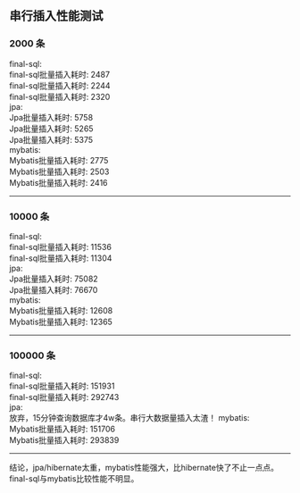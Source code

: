## 串行插入性能测试
### 2000 条
final-sql: <br>
final-sql批量插入耗时: 2487<br>
final-sql批量插入耗时: 2244<br>
final-sql批量插入耗时: 2320<br>
jpa: <br>
Jpa批量插入耗时: 5758<br>
Jpa批量插入耗时: 5265<br>
Jpa批量插入耗时: 5375<br>
mybatis:<br>
Mybatis批量插入耗时: 2775<br>
Mybatis批量插入耗时: 2503<br>
Mybatis批量插入耗时: 2416<br>
<hr>

### 10000 条
final-sql: <br>
final-sql批量插入耗时: 11536<br>
final-sql批量插入耗时: 11304<br>
jpa: <br>
Jpa批量插入耗时: 75082<br>
Jpa批量插入耗时: 76670<br>
mybatis:<br>
Mybatis批量插入耗时: 12608<br>
Mybatis批量插入耗时: 12365<br>
<hr>

### 100000 条
final-sql: <br>
final-sql批量插入耗时: 151931<br>
final-sql批量插入耗时: 292743<br>
jpa: <br>
放弃，15分钟查询数据库才4w条。串行大数据量插入太渣！
mybatis:<br>
Mybatis批量插入耗时: 151706<br>
Mybatis批量插入耗时: 293839<br>
<hr>

结论，jpa/hibernate太重，mybatis性能强大，比hibernate快了不止一点点。final-sql与mybatis比较性能不明显。